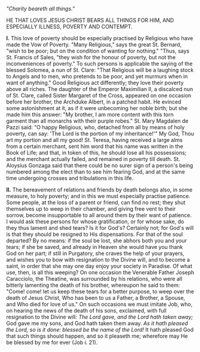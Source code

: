 
*\"Charity beareth all things.\"*

HE THAT LOVES JESUS CHRIST BEARS ALL THINGS FOR HIM, AND ESPECIALLY ILLNESS, POVERTY AND CONTEMPT.

**I\.** This love of poverty should be especially practised by Religious who have made the Vow of Poverty. \"Many Religious,\" says the great St. Bernard, \"wish to be poor; but on the condition of wanting for nothing.\" \"Thus, says St. Francis of Sales, \"they wish for the honour of poverty, but not the inconveniences of poverty.\" To such persons is applicable the saying of the blessed Solomea, a nun of St. Clare: \"That Religious will be a laughing stock to Angels and to men, who pretends to be poor, and yet murmurs when in want of anything.\" Good Religious act differently; they love their poverty above all riches. The daughter of the Emperor Maximilian II, a discalced nun of St. Clare, called Sister Margaret of the Cross, appeared on one occasion before her brother, the Archduke Albert, in a patched habit. He evinced some astonishment at it, as if it were unbecoming her noble birth; but she made him this answer: \"My brother, I am more content with this torn garment than all monarchs with their purple robes.\" St. Mary Magdalen de Pazzi said: \"O happy Religious, who, detached from all by means of holy poverty, can say: \'The Lord is the portion of my inheritance!\'\" My God, Thou art my portion and all my good! St. Teresa, having received a large alms from a certain merchant, sent him word that his name was written in the Book of Life; and that, in token of this, he should lose all his possessions; and the merchant actually failed, and remained in poverty till death. St. Aloysius Gonzaga said that there could be no surer sign of a person\'s being numbered among the elect than to see him fearing God, and at the same time undergoing crosses and tribulations in this life.

**II\.** The bereavement of relations and friends by death belongs also, in some measure, to holy poverty; and in this we must especially practise patience. Some people, at the loss of a parent or friend, can find no rest; they shut themselves up to weep in their chamber, and giving free vent to their sorrow, become insupportable to all around them by their want of patience. I would ask these persons for whose gratification, or for whose sake, do they thus lament and shed tears? Is it for God\'s? Certainly not; for God\'s will is that they should be resigned to His dispensations. For that of the soul departed? By no means: if the soul be lost, she abhors both you and your tears; if she be saved, and already in Heaven she would have you thank God on her part; if still in Purgatory, she craves the help of your prayers, and wishes you to bow with resignation to the Divine will, and to become a saint, in order that she may one day enjoy your society in Paradise. Of what use, then, is all this weeping? On one occasion the Venerable Father Joseph Caracciolo, the Theatine, was surrounded by his relations, who were all bitterly lamenting the death of his brother, whereupon he said to them: \"Come! come! let us keep these tears for a better purpose, to weep over the death of Jesus Christ, Who has been to us a Father, a Brother, a Spouse, and Who died for love of us.\" On such occasions we must imitate Job, who, on hearing the news of the death of his sons, exclaimed, with full resignation to the Divine will: *The Lord gave, and the Lord hath taken away;* God gave me my sons, and God hath taken them away. *As it hath pleased the Lord, so is it done: blessed be the name of the Lord!* It hath pleased God that such things should happen, and so it pleaseth me; wherefore may He be blessed by me for ever (Job i. 21).


